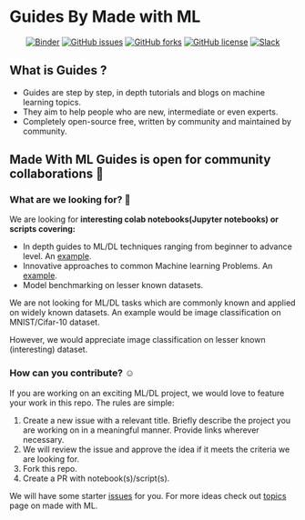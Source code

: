 # Guides By Made with ML

<div align="center">

[![Binder](https://mybinder.org/badge_logo.svg)](https://mybinder.org/v2/gh/madewithml/guides/main)
[![GitHub issues](https://img.shields.io/github/issues/madewithml/guides)](https://github.com/madewithml/guides/issues)
[![GitHub forks](https://img.shields.io/github/forks/madewithml/guides)](https://github.com/madewithml/guides/network)
[![GitHub license](https://img.shields.io/github/license/madewithml/guides)](https://github.com/madewithml/guides/blob/main/LICENSE)
[![Slack](https://img.shields.io/badge/slack-chat-green.svg?logo=slack)](https://madewithml.com/slack)

</div>

## What is Guides ?
- Guides are step by step, in depth tutorials and blogs on machine learning topics.
- They aim to help people who are new, intermediate or even experts.
- Completely open-source free, written by community and maintained by community.

## Made With ML Guides is open for community collaborations :tada:

### What are we looking for? :eyes:

We are looking for **interesting colab notebooks(Jupyter notebooks) or scripts covering:** 

- In depth guides to ML/DL techniques ranging from beginner to advance level. An [example](https://colab.research.google.com/drive/1rXV31gdyqEiXCtmSgff-H-VRuOSzv7IH?usp=sharing).
- Innovative approaches to common Machine learning Problems. An [example](https://github.com/ayulockin/DataAugmentationTF).
- Model benchmarking on lesser known datasets. 

We are not looking for ML/DL tasks which are commonly known and applied on widely known datasets. An example would be image classification on MNIST/Cifar-10 dataset.

However, we would appreciate image classification on lesser known (interesting) dataset.

### How can you contribute? :relaxed:

If you are working on an exciting ML/DL project, we would love to feature your work in this repo. The rules are simple:

1. Create a new issue with a relevant title. Briefly describe the project you are working on in a meaningful manner. Provide links wherever necessary.
2. We will review the issue and approve the idea if it meets the criteria we are looking for. 
3. Fork this repo.
4. Create a PR with notebook(s)/script(s).

We will have some starter [issues](https://github.com/madewithml/guides/issues) for you.
For more ideas check out [topics](https://madewithml.com/topics/) page on made with ML.
